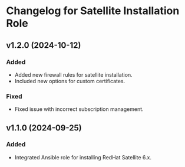 # Changelog for Satellite Installation Role

## v1.2.0 (2024-10-12)
### Added
- Added new firewall rules for satellite installation.
- Included new options for custom certificates.

### Fixed
- Fixed issue with incorrect subscription management.

## v1.1.0 (2024-09-25)
### Added
- Integrated Ansible role for installing RedHat Satellite 6.x.
